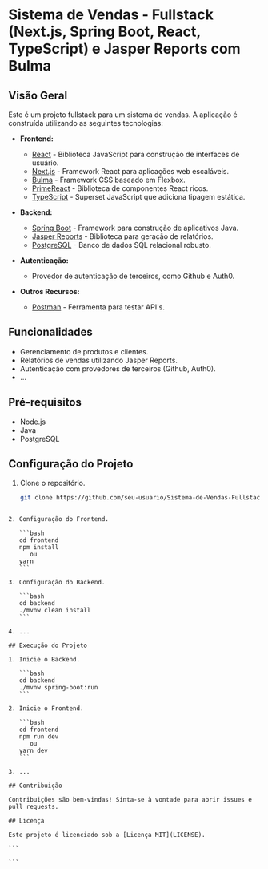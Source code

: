 # Sistema de Vendas - Fullstack (Next.js, Spring Boot, React, TypeScript) e Jasper Reports com Bulma

## Visão Geral

Este é um projeto fullstack para um sistema de vendas. A aplicação é construída utilizando as seguintes tecnologias:

- **Frontend:**

  - [React](https://reactjs.org/) - Biblioteca JavaScript para construção de interfaces de usuário.
  - [Next.js](https://nextjs.org/) - Framework React para aplicações web escaláveis.
  - [Bulma](https://bulma.io/) - Framework CSS baseado em Flexbox.
  - [PrimeReact](https://www.primefaces.org/primereact/) - Biblioteca de componentes React ricos.
  - [TypeScript](https://www.typescriptlang.org/) - Superset JavaScript que adiciona tipagem estática.

- **Backend:**

  - [Spring Boot](https://spring.io/projects/spring-boot) - Framework para construção de aplicativos Java.
  - [Jasper Reports](https://community.jaspersoft.com/project/jasperreports-library) - Biblioteca para geração de relatórios.
  - [PostgreSQL](https://www.postgresql.org/) - Banco de dados SQL relacional robusto.

- **Autenticação:**

  - Provedor de autenticação de terceiros, como Github e Auth0.

- **Outros Recursos:**
  - [Postman](https://www.postman.com/) - Ferramenta para testar API's.

## Funcionalidades

- Gerenciamento de produtos e clientes.
- Relatórios de vendas utilizando Jasper Reports.
- Autenticação com provedores de terceiros (Github, Auth0).
- ...

## Pré-requisitos

- Node.js
- Java
- PostgreSQL

## Configuração do Projeto

1. Clone o repositório.
   ```bash
   git clone https://github.com/seu-usuario/Sistema-de-Vendas-Fullstack.git
   ```

````

2. Configuração do Frontend.

   ```bash
   cd frontend
   npm install
      ou
   yarn
   ```

3. Configuração do Backend.

   ```bash
   cd backend
   ./mvnw clean install
   ```

4. ...

## Execução do Projeto

1. Inicie o Backend.

   ```bash
   cd backend
   ./mvnw spring-boot:run
   ```

2. Inicie o Frontend.

   ```bash
   cd frontend
   npm run dev
      ou
   yarn dev
   ```

3. ...

## Contribuição

Contribuições são bem-vindas! Sinta-se à vontade para abrir issues e pull requests.

## Licença

Este projeto é licenciado sob a [Licença MIT](LICENSE).

```

```
````
